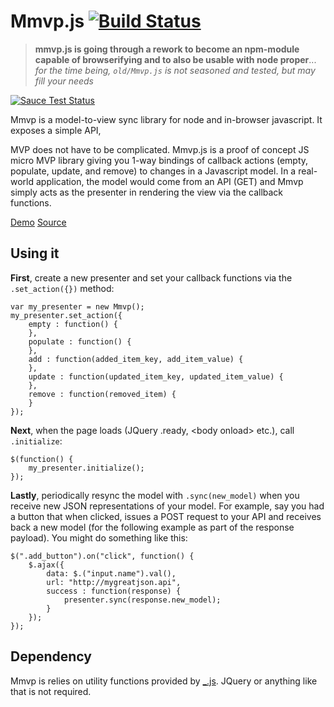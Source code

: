 Mmvp.js [![Build Status](https://travis-ci.org/mil/Mmvp.js.svg?branch=master)](https://travis-ci.org/mil/Mmvp.js)
========
> **mmvp.js is going through a rework to become an npm-module capable of browserifying and to also be usable with node proper**... _for the time being, `old/Mmvp.js` is not seasoned and tested, but may fill your needs_

[![Sauce Test Status](https://saucelabs.com/browser-matrix/masandla.svg)](https://saucelabs.com/u/masandla)

Mmvp is a model-to-view sync library for node and in-browser javascript. It exposes a simple API, 



MVP does not have to be complicated.  Mmvp.js is a proof of concept JS micro MVP library giving you 1-way bindings of callback actions (empty, populate, update, and remove) to changes in a Javascript model. In a real-world application, the model would come from an API (GET) and Mmvp simply acts as the presenter in rendering the view via the callback functions.

[Demo](http://userbound.com/interfaces/Mmvp.js)
[Source](https://raw.githubusercontent.com/mil/Mmvp.js/master/Mmvp.js)


Using it
--------
**First**, create a new presenter and set your callback functions via the `.set_action({})` method:
```
var my_presenter = new Mmvp();
my_presenter.set_action({
    empty : function() {
    },
    populate : function() {
    },
    add : function(added_item_key, add_item_value) {
    },
    update : function(updated_item_key, updated_item_value) {
    },
    remove : function(removed_item) {
    }
});
```

**Next**, when the page loads (JQuery .ready, \<body onload\> etc.), call `.initialize`:
```
$(function() {
    my_presenter.initialize();
});
```

**Lastly**, periodically resync the model with `.sync(new_model)` when you receive new JSON representations of your model. For example, say you had a button that when clicked, issues a POST request to your API and receives back a new model (for the following example as part of the response payload). You might do something like this:
```
$(".add_button").on("click", function() {
    $.ajax({
        data: $.("input.name").val(),
        url: "http://mygreatjson.api",
        success : function(response) {
            presenter.sync(response.new_model);
        }
    });
});
```

Dependency
----------
Mmvp is relies on utility functions provided by [_.js](http://underscorejs.org).
JQuery or anything like that is not required.
